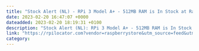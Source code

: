 ```yaml
---
title: "Stock Alert (NL) - RPi 3 Model A+ - 512MB RAM is In Stock at RaspberryStore"
date: 2023-02-20 16:47:07 +0000
dateadded: 2023-02-20 18:19:31 +0100
description: "Stock Alert (NL): RPi 3 Model A+ - 512MB RAM is In Stock at RaspberryStore"
link: "https://rpilocator.com?vendor=raspberrystore&utm_source=feed&utm_medium=rss"
category:
---
```


